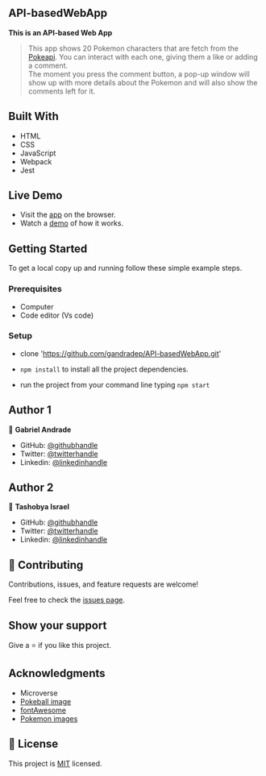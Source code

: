## API-basedWebApp

**This is an API-based Web App**
> This app shows 20 Pokemon characters that are fetch from the [Pokeapi](https://pokeapi.co/).
> You can interact with each one, giving them a like or adding a comment.  
> The moment you press the comment button, a pop-up window will show up with more details about the Pokemon and will also show the comments left for it.

## Built With

- HTML
- CSS
- JavaScript
- Webpack
- Jest

## Live Demo

- Visit the [app](https://gandradep.github.io/API-basedWebApp/dist) on the browser.
- Watch a [demo](https://drive.google.com/file/d/11lQJIGKkGhKRgWDwgSZ2YxXyJgX9tohB/view?usp=sharing) of how it works.

## Getting Started

To get a local copy up and running follow these simple example steps.

### Prerequisites
- Computer
- Code editor (Vs code)

### Setup
- clone 'https://github.com/gandradep/API-basedWebApp.git'

- `npm install` to install all the project dependencies.

- run the project from your command line typing `npm start`

## Author 1
👤 **Gabriel Andrade**

- GitHub: [@githubhandle]()
- Twitter: [@twitterhandle]()
- Linkedin: [@linkedinhandle]()

## Author 2

👤 **Tashobya Israel**

- GitHub: [@githubhandle](https://github.com/tashisrael)
- Twitter: [@twitterhandle](https://twitter.com/tashisrael)
- Linkedin: [@linkedinhandle](https://www.linkedin.com/in/tashobya-israel-6a66b0181/l)

## 🤝 Contributing

Contributions, issues, and feature requests are welcome!

Feel free to check the [issues page](https://github.com/gandradep/API-basedWebApp/issues).

## Show your support

Give a ⭐️ if you like this project.

## Acknowledgments

- Microverse
- [Pokeball image](https://commons.wikimedia.org/wiki/Category:Pok%C3%A9_Balls)
- [fontAwesome](https://fontawesome.com/icons)
- [Pokemon images](https://www.pokemon.com/us/pokedex/)


## 📝 License

This project is [MIT](./MIT.md) licensed.
